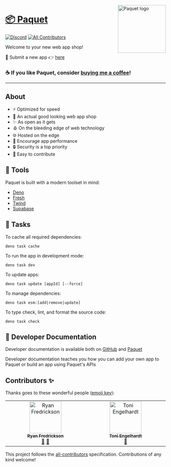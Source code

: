 <img
	align="right"
	src="/resources/rounded-logo.png"
	alt="Paquet logo"
	height="150px"
/>

# [📦 Paquet](https://paquet.shop)


[![Discord](https://img.shields.io/discord/1031892991478071306?label=discord&logo=discord&style=flat-square)](https://discord.gg/JAcTzvxFFJ)<!-- ALL-CONTRIBUTORS-BADGE:START - Do not remove or modify this section -->
[![All Contributors](https://img.shields.io/badge/all_contributors-2-orange.svg?style=flat-square)](#contributors-)
<!-- ALL-CONTRIBUTORS-BADGE:END -->

Welcome to your new web app shop!

👋 Submit a new app 👉 [here](https://github.com/notangelmario/paquet/issues/new?labels=new+app&template=app-request.md)

### ☕ If you like Paquet, consider [buying me a coffee](https://buymeacoffee.com/notangelmario)!

***

## About

- ⚡ Optimized for speed
- 💄 An actual good looking web app shop
- ✨ As open as it gets
- 🩸 On the bleeding edge of web technology
- 🌐 Hosted on the edge
- 🚀 Encourage app performance
- 🔒 Security is a top priority
- 🎈 Easy to contribute

## 🧰 Tools

Paquet is built with a modern toolset in mind:

- [Deno](https://deno.land)
- [Fresh](https://fresh.deno.dev)
- [Twind](https://twind.dev)
- [Supabase](https://supabase.com)

## 🔨 Tasks

To cache all required dependencies:

```
deno task cache
```

To run the app in development mode:

```
deno task dev
```

To update apps:

```
deno task update [appId] [--force]
```

To manage dependencies:

```
deno task esm:[add|remove|update]
```

To type check, lint, and format the source code:

```
deno task check
```

## 📄 Developer Documentation

Developer documentation is available both on [GitHub](/docs/getting-started.md) and
[Paquet](https://paquet.shop/docs/getting-started)

Developer documentation teaches you how you can add your own app to Paquet or build an app using Paquet's APIs

## Contributors ✨

Thanks goes to these wonderful people ([emoji key](https://allcontributors.org/docs/en/emoji-key)):

<!-- ALL-CONTRIBUTORS-LIST:START - Do not remove or modify this section -->
<!-- prettier-ignore-start -->
<!-- markdownlint-disable -->
<table>
  <tbody>
    <tr>
      <td align="center" valign="top" width="14.28%"><a href="https://github.com/rtsfred3"><img src="https://avatars.githubusercontent.com/u/2818162?v=4?s=100" width="100px;" alt="Ryan Fredrickson"/><br /><sub><b>Ryan Fredrickson</b></sub></a><br /><a href="https://github.com/notangelmario/paquet/issues?q=author%3Artsfred3" title="Bug reports">🐛</a> <a href="https://github.com/notangelmario/paquet/commits?author=rtsfred3" title="Documentation">📖</a></td>
      <td align="center" valign="top" width="14.28%"><a href="http://merklin.xyz"><img src="https://avatars.githubusercontent.com/u/2703233?v=4?s=100" width="100px;" alt="Toni Engelhardt"/><br /><sub><b>Toni Engelhardt</b></sub></a><br /><a href="#ideas-toniengelhardt" title="Ideas, Planning, & Feedback">🤔</a></td>
    </tr>
  </tbody>
</table>

<!-- markdownlint-restore -->
<!-- prettier-ignore-end -->

<!-- ALL-CONTRIBUTORS-LIST:END -->

This project follows the [all-contributors](https://github.com/all-contributors/all-contributors) specification. Contributions of any kind welcome!
